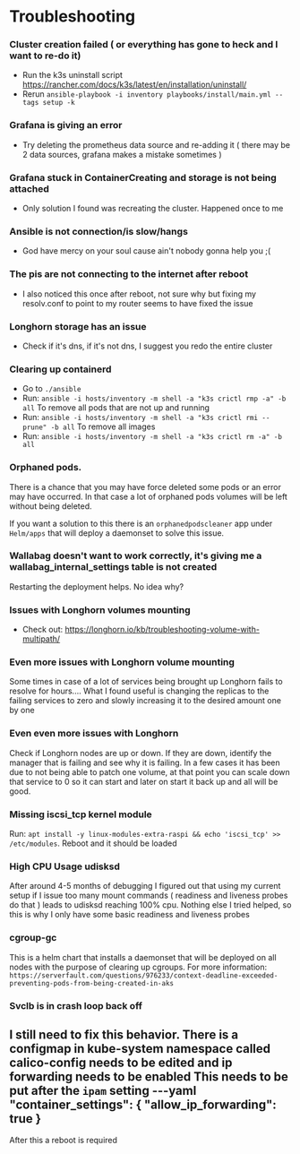 # Troubleshooting

### Cluster creation failed ( or everything has gone to heck and I want to re-do it)
- Run the k3s uninstall script https://rancher.com/docs/k3s/latest/en/installation/uninstall/
- Rerun `ansible-playbook -i inventory playbooks/install/main.yml --tags setup -k`

### Grafana is giving an error
- Try deleting the prometheus data source and re-adding it ( there may be 2 data sources, grafana makes a mistake sometimes )

### Grafana stuck in ContainerCreating and storage is not being attached
- Only solution I found was recreating the cluster. Happened once to me

### Ansible is not connection/is slow/hangs
- God have mercy on your soul cause ain't nobody gonna help you ;(

### The pis are not connecting to the internet after reboot
- I also noticed this once after reboot, not sure why but fixing my resolv.conf to point to my router seems to have fixed the issue

### Longhorn storage has an issue
- Check if it's dns, if it's not dns, I suggest you redo the entire cluster

### Clearing up containerd
- Go to `./ansible`
- Run: `ansible -i hosts/inventory -m shell -a "k3s crictl rmp -a" -b all` To remove all pods that are not up and running
- Run: `ansible -i hosts/inventory -m shell -a "k3s crictl rmi --prune" -b all` To remove all images
- Run: `ansible -i hosts/inventory -m shell -a "k3s crictl rm -a" -b all`

### Orphaned pods.
There is a chance that you may have force deleted some pods or an error may have occurred. In that case a lot of orphaned pods volumes will be left without being deleted.

If you want a solution to this there is an `orphanedpodscleaner` app under `Helm/apps` that will deploy a daemonset to solve this issue.

### Wallabag doesn't want to work correctly, it's giving me a wallabag_internal_settings table is not created
Restarting the deployment helps. No idea why?

### Issues with Longhorn volumes mounting
* Check out: https://longhorn.io/kb/troubleshooting-volume-with-multipath/

### Even more issues with Longhorn volume mounting
Some times in case of a lot of services being brought up Longhorn fails to resolve for hours.... What I found useful is
changing the replicas to the failing services to zero and slowly increasing it to the desired amount one by one

### Even even more issues with Longhorn
Check if Longhorn nodes are up or down. If they are down, identify the manager that is failing and see why it is failing.
In a few cases it has been due to not being able to patch one volume, at that point you can scale down that service to 0 so it can start and later on start it back up and
all will be good.

### Missing iscsi_tcp kernel module
Run: `apt install -y linux-modules-extra-raspi && echo 'iscsi_tcp' >> /etc/modules`. Reboot and it should be loaded

### High CPU Usage udisksd
After around 4-5 months of debugging I figured out that using my current setup if I issue too many mount commands ( readiness and liveness probes do that )
leads to udisksd reaching 100% cpu. Nothing else I tried helped, so this is why I only have some basic readiness and liveness probes

### cgroup-gc
This is a helm chart that installs a daemonset that will be deployed on all nodes with the purpose of clearing up cgroups.
For more information: `https://serverfault.com/questions/976233/context-deadline-exceeded-preventing-pods-from-being-created-in-aks`

### Svclb is in crash loop back off
I still need to fix this behavior. There is a configmap in kube-system namespace
called calico-config needs to be edited and ip forwarding needs to be enabled 
This needs to be put after the `ipam` setting 
---yaml
"container_settings": {
    "allow_ip_forwarding": true
} 
---
After this a reboot is required 
